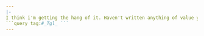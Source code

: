```yaml
---
|-
I think i'm getting the hang of it. Haven't written anything of value yet. not even using the hyperlinks but i have created a task management system in it albeit a fucked up but simple one. We'll see if i wasted a week of my life obsessing over this note-taking app
```query tag:#_Tgl_ ```
---
```

